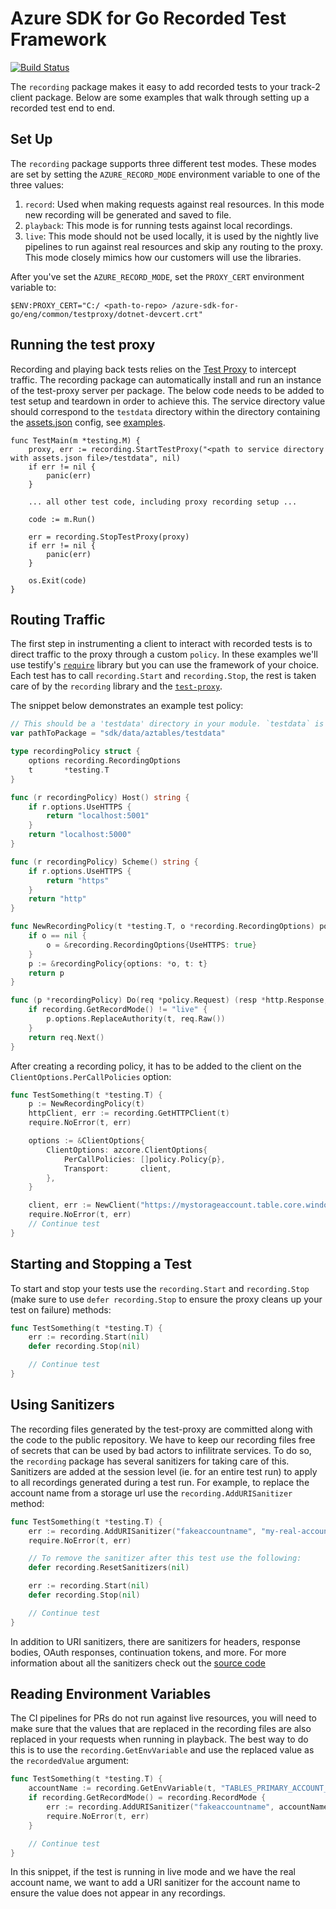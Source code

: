 # Azure SDK for Go Recorded Test Framework

[![Build Status](https://dev.azure.com/azure-sdk/public/_apis/build/status/go/Azure.azure-sdk-for-go?branchName=master)](https://dev.azure.com/azure-sdk/public/_build/latest?definitionId=1842&branchName=master)

The `recording` package makes it easy to add recorded tests to your track-2 client package.
Below are some examples that walk through setting up a recorded test end to end.

## Set Up
The `recording` package supports three different test modes. These modes are set by setting the `AZURE_RECORD_MODE` environment variable to one of the three values:
1. `record`: Used when making requests against real resources. In this mode new recording will be generated and saved to file.
2. `playback`: This mode is for running tests against local recordings.
3. `live`: This mode should not be used locally, it is used by the nightly live pipelines to run against real resources and skip any routing to the proxy. This mode closely mimics how our customers will use the libraries.

After you've set the `AZURE_RECORD_MODE`, set the `PROXY_CERT` environment variable to:
```pwsh
$ENV:PROXY_CERT="C:/ <path-to-repo> /azure-sdk-for-go/eng/common/testproxy/dotnet-devcert.crt"
```

## Running the test proxy

Recording and playing back tests relies on the [Test Proxy](https://github.com/Azure/azure-sdk-tools/blob/main/tools/test-proxy/Azure.Sdk.Tools.TestProxy/README.md) to intercept traffic. The recording package can automatically install and run an instance of the test-proxy server per package. The below code needs to be added to test setup and teardown in order to achieve this. The service directory value should correspond to the `testdata` directory within the directory containing the [assets.json](https://github.com/Azure/azure-sdk-tools/blob/main/tools/assets-automation/asset-sync/README.md#assetsjson-discovery) config, see [examples](https://github.com/search?q=repo%3AAzure%2Fazure-sdk-for-go+assets.json+language%3AJSON&type=code&l=JSON).

```golang
func TestMain(m *testing.M) {
	proxy, err := recording.StartTestProxy("<path to service directory with assets.json file>/testdata", nil)
	if err != nil {
		panic(err)
	}

    ... all other test code, including proxy recording setup ...

	code := m.Run()

	err = recording.StopTestProxy(proxy)
	if err != nil {
		panic(err)
	}

	os.Exit(code)
}
```

## Routing Traffic

The first step in instrumenting a client to interact with recorded tests is to direct traffic to the proxy through a custom `policy`. In these examples we'll use testify's [`require`](https://pkg.go.dev/github.com/stretchr/testify/require) library but you can use the framework of your choice. Each test has to call `recording.Start` and `recording.Stop`, the rest is taken care of by the `recording` library and the [`test-proxy`](https://github.com/Azure/azure-sdk-tools/tree/main/tools/test-proxy).

The snippet below demonstrates an example test policy:

```go
// This should be a 'testdata' directory in your module. `testdata` is ignored by the go tool, making it perfect for ancillary data
var pathToPackage = "sdk/data/aztables/testdata"

type recordingPolicy struct {
	options recording.RecordingOptions
	t       *testing.T
}

func (r recordingPolicy) Host() string {
	if r.options.UseHTTPS {
		return "localhost:5001"
	}
	return "localhost:5000"
}

func (r recordingPolicy) Scheme() string {
	if r.options.UseHTTPS {
		return "https"
	}
	return "http"
}

func NewRecordingPolicy(t *testing.T, o *recording.RecordingOptions) policy.Policy {
	if o == nil {
		o = &recording.RecordingOptions{UseHTTPS: true}
	}
	p := &recordingPolicy{options: *o, t: t}
	return p
}

func (p *recordingPolicy) Do(req *policy.Request) (resp *http.Response, err error) {
	if recording.GetRecordMode() != "live" {
		p.options.ReplaceAuthority(t, req.Raw())
	}
	return req.Next()
}
```

After creating a recording policy, it has to be added to the client on the `ClientOptions.PerCallPolicies` option:
```go
func TestSomething(t *testing.T) {
    p := NewRecordingPolicy(t)
    httpClient, err := recording.GetHTTPClient(t)
    require.NoError(t, err)

	options := &ClientOptions{
		ClientOptions: azcore.ClientOptions{
			PerCallPolicies: []policy.Policy{p},
			Transport:       client,
		},
	}

    client, err := NewClient("https://mystorageaccount.table.core.windows.net", myCred, options)
    require.NoError(t, err)
    // Continue test
}
```

## Starting and Stopping a Test
To start and stop your tests use the `recording.Start` and `recording.Stop` (make sure to use `defer recording.Stop` to ensure the proxy cleans up your test on failure) methods:
```go
func TestSomething(t *testing.T) {
    err := recording.Start(nil)
    defer recording.Stop(nil)

    // Continue test
}
```

## Using Sanitizers
The recording files generated by the test-proxy are committed along with the code to the public repository. We have to keep our recording files free of secrets that can be used by bad actors to infilitrate services. To do so, the `recording` package has several sanitizers for taking care of this. Sanitizers are added at the session level (ie. for an entire test run) to apply to all recordings generated during a test run. For example, to replace the account name from a storage url use the `recording.AddURISanitizer` method:
```go
func TestSomething(t *testing.T) {
    err := recording.AddURISanitizer("fakeaccountname", "my-real-account-name", nil)
    require.NoError(t, err)

    // To remove the sanitizer after this test use the following:
    defer recording.ResetSanitizers(nil)

    err := recording.Start(nil)
    defer recording.Stop(nil)

    // Continue test
}
```

In addition to URI sanitizers, there are sanitizers for headers, response bodies, OAuth responses, continuation tokens, and more. For more information about all the sanitizers check out the [source code](https://github.com/Azure/azure-sdk-for-go/blob/main/sdk/internal/recording/sanitizer.go)


## Reading Environment Variables
The CI pipelines for PRs do not run against live resources, you will need to make sure that the values that are replaced in the recording files are also replaced in your requests when running in playback. The best way to do this is to use the `recording.GetEnvVariable` and use the replaced value as the `recordedValue` argument:

```go
func TestSomething(t *testing.T) {
    accountName := recording.GetEnvVariable(t, "TABLES_PRIMARY_ACCOUNT_NAME", "fakeaccountname")
    if recording.GetRecordMode() = recording.RecordMode {
        err := recording.AddURISanitizer("fakeaccountname", accountName, nil)
        require.NoError(t, err)
    }

    // Continue test
}
```
In this snippet, if the test is running in live mode and we have the real account name, we want to add a URI sanitizer for the account name to ensure the value does not appear in any recordings.

